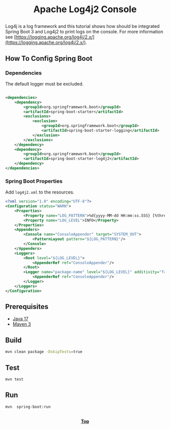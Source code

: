 # <p align="center">Apache Log4j2 Console</p>

<p align="justify">

Log4j is a log framework and this tutorial shows how should be integrated Spring Boot 3 and Log4j2 to print logs on the
console. For more information see [https://logging.apache.org/log4j/2.x/](https://logging.apache.org/log4j/2.x/).

</p>

## How To Config Spring Boot

### Dependencies

The default logger must be excluded.

```xml

<dependencies>
    <dependency>
        <groupId>org.springframework.boot</groupId>
        <artifactId>spring-boot-starter</artifactId>
        <exclusions>
            <exclusion>
                <groupId>org.springframework.boot</groupId>
                <artifactId>spring-boot-starter-logging</artifactId>
            </exclusion>
        </exclusions>
    </dependency>
    <dependency>
        <groupId>org.springframework.boot</groupId>
        <artifactId>spring-boot-starter-log4j2</artifactId>
    </dependency>
</dependencies>
```

### Spring Boot Properties

Add `log4j2.xml` to the resources.

```xml
<?xml version="1.0" encoding="UTF-8"?>
<Configuration status="WARN">
    <Properties>
        <Property name="LOG_PATTERN">%d{yyyy-MM-dd HH:mm:ss.SSS} [%thread] %-5level %logger{36} - %msg%n</Property>
        <Property name="LOG_LEVEL">INFO</Property>
    </Properties>
    <Appenders>
        <Console name="ConsoleAppender" target="SYSTEM_OUT">
            <PatternLayout pattern="${LOG_PATTERN}"/>
        </Console>
    </Appenders>
    <Loggers>
        <Root level="${LOG_LEVEL}">
            <AppenderRef ref="ConsoleAppender"/>
        </Root>
        <Logger name="package-name" level="${LOG_LEVEL}" additivity="false">
            <AppenderRef ref="ConsoleAppender"/>
        </Logger>
    </Loggers>
</Configuration>
```

## Prerequisites

* [Java 17](https://www.oracle.com/de/java/technologies/downloads/)
* [Maven 3](https://maven.apache.org/index.html)

## Build

```bash
mvn clean package -DskipTests=true 
```

## Test

```bash
mvn test
```

## Run

```bash
mvn  spring-boot:run
```

##

**<p align="center"> [Top](#apache-log4j2-console) </p>**